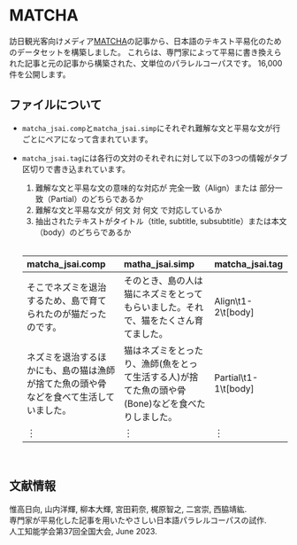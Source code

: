 # MATCHA

訪日観光客向けメディア[MATCHA](https://matcha-jp.com/)の記事から、日本語のテキスト平易化のためのデータセットを構築しました。
これらは、専門家によって平易に書き換えられた記事と元の記事から構築された、文単位のパラレルコーパスです。
16,000件を公開します。<br>

## ファイルについて
- `matcha_jsai.comp`と`matcha_jsai.simp`にそれぞれ難解な文と平易な文が行ごとにペアになって含まれています。
- `matcha_jsai.tag`には各行の文対のそれぞれに対して以下の3つの情報がタブ区切りで書き込まれています。
  1. 難解な文と平易な文の意味的な対応が 完全一致（Align）または 部分一致（Partial）のどちらであるか
  2. 難解な文と平易な文が 何文 対 何文 で対応しているか
  3. 抽出されたテキストがタイトル（title, subtitle, subsubtitle）または本文（body）のどちらであるか
  <br>
  
  | matcha_jsai.comp | matha_jsai.simp | matcha_jsai.tag |
  | :--- | :--- | :--- | 
  | そこでネズミを退治するため、島で育てられたのが猫だったのです。 | そのとき、島の人は猫にネズミをとってもらいました。それで、猫をたくさん育てました。 | Align\t1-2\t[body] |
  | ネズミを退治するほかにも、島の猫は漁師が捨てた魚の頭や骨などを食べて生活していました。 | 猫はネズミをとったり、漁師(魚をとって生活する人)が捨てた魚の頭や骨(Bone)などを食べたりしました。 | Partial\t1-1\t[body] |
  |︙ | ︙ | ︙ |
  
<br>
  
## 文献情報
惟高日向, 山内洋輝, 柳本大輝, 宮田莉奈, 梶原智之, 二宮崇, 西脇靖紘. <br>
専門家が平易化した記事を用いたやさしい日本語パラレルコーパスの試作. <br>
人工知能学会第37回全国大会, June 2023.
